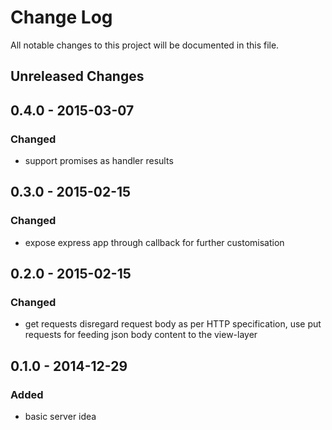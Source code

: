 # Change Log

All notable changes to this project will be documented in this file.

## Unreleased Changes

## 0.4.0 - 2015-03-07
### Changed
- support promises as handler results

## 0.3.0 - 2015-02-15
### Changed
- expose express app through callback for further customisation

## 0.2.0 - 2015-02-15
### Changed
- get requests disregard request body as per HTTP specification, use
  put requests for feeding json body content to the view-layer

## 0.1.0 - 2014-12-29
### Added
- basic server idea

